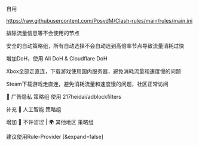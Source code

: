 自用

https://raw.githubusercontent.com/PosvdM/Clash-rules/main/rules/main.ini

排除流量信息等不会使用的节点

安全的自动策略组，所有自动选择不会自动选到高倍率节点导致流量消耗过快

增加DoH，使用 Ali DoH & Cloudflare DoH

Xbox全部走直连，下载游戏使用国内服务器，避免消耗流量和速度慢的问题

Steam下载游戏走直连，避免消耗流量和速度慢的问题，社区正常访问

🛑 广告隐私 策略组 使用 217heidai/adblockfilters

补充 🤖 人工智能 策略组

增加 🥵 不许涩涩 | 🌍 其他地区 策略组

建议使用Rule-Provider [&expand=false]
